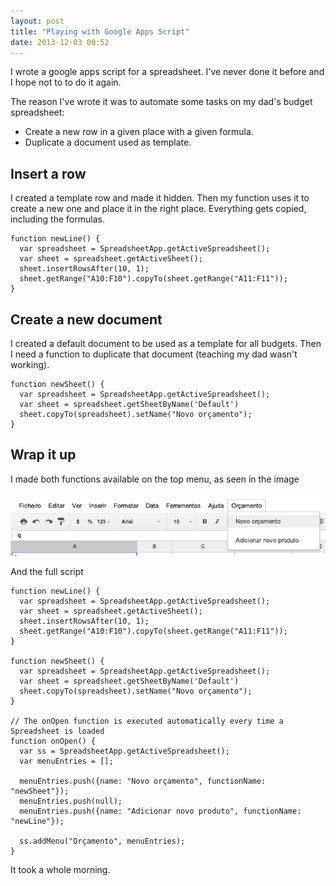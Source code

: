 ```yaml
---
layout: post
title: "Playing with Google Apps Script"
date: 2013-12-03 00:52
---
```

I wrote a google apps script for a spreadsheet.
I've never done it before and I hope not to to do it again.

The reason I've wrote it was to automate some tasks on my dad's budget spreadsheet:

* Create a new row in a given place with a given formula.
* Duplicate a document used as template.

<!-- more -->

## Insert a row

I created a template row and made it hidden. Then my function uses it to create 
a new one and place it in the right place. Everything gets copied,
including the formulas.

    function newLine() {
      var spreadsheet = SpreadsheetApp.getActiveSpreadsheet();
      var sheet = spreadsheet.getActiveSheet();
      sheet.insertRowsAfter(10, 1);
      sheet.getRange("A10:F10").copyTo(sheet.getRange("A11:F11"));
    }

## Create a new document

I created a default document to be used as a template for all budgets.
Then I need a function to duplicate that document (teaching my dad
wasn't working).

    function newSheet() {
      var spreadsheet = SpreadsheetApp.getActiveSpreadsheet();
      var sheet = spreadsheet.getSheetByName('Default')
      sheet.copyTo(spreadsheet).setName("Novo orçamento");
    }

## Wrap it up

I made both functions available on the top menu, as seen in the image

![google-apps-pring](/images/2013/12/google-apps-print.png)

And the full script 

    function newLine() {
      var spreadsheet = SpreadsheetApp.getActiveSpreadsheet();
      var sheet = spreadsheet.getActiveSheet();
      sheet.insertRowsAfter(10, 1);
      sheet.getRange("A10:F10").copyTo(sheet.getRange("A11:F11"));
    }

    function newSheet() {
      var spreadsheet = SpreadsheetApp.getActiveSpreadsheet();
      var sheet = spreadsheet.getSheetByName('Default')
      sheet.copyTo(spreadsheet).setName("Novo orçamento");
    }

    // The onOpen function is executed automatically every time a Spreadsheet is loaded
    function onOpen() {
      var ss = SpreadsheetApp.getActiveSpreadsheet();
      var menuEntries = [];

      menuEntries.push({name: "Novo orçamento", functionName: "newSheet"});
      menuEntries.push(null);
      menuEntries.push({name: "Adicionar novo produto", functionName: "newLine"});

      ss.addMenu("Orçamento", menuEntries);
    }

It took a whole morning.
